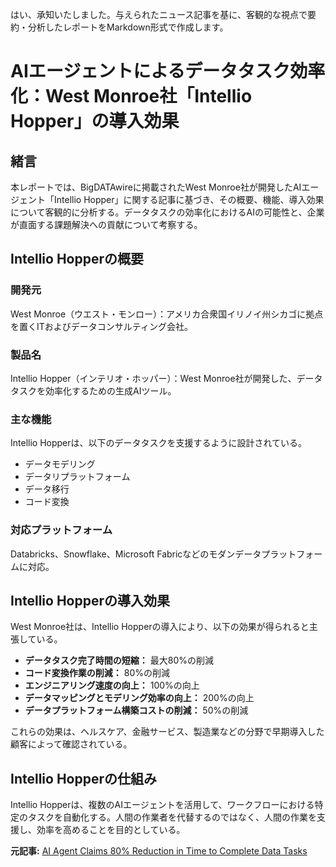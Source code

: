 はい、承知いたしました。与えられたニュース記事を基に、客観的な視点で要約・分析したレポートをMarkdown形式で作成します。

# AIエージェントによるデータタスク効率化：West Monroe社「Intellio Hopper」の導入効果

## 緒言

本レポートでは、BigDATAwireに掲載されたWest Monroe社が開発したAIエージェント「Intellio Hopper」に関する記事に基づき、その概要、機能、導入効果について客観的に分析する。データタスクの効率化におけるAIの可能性と、企業が直面する課題解決への貢献について考察する。

## Intellio Hopperの概要

### 開発元

West Monroe（ウエスト・モンロー）：アメリカ合衆国イリノイ州シカゴに拠点を置くITおよびデータコンサルティング会社。

### 製品名

Intellio Hopper（インテリオ・ホッパー）：West Monroe社が開発した、データタスクを効率化するための生成AIツール。

### 主な機能

Intellio Hopperは、以下のデータタスクを支援するように設計されている。

*   データモデリング
*   データリプラットフォーム
*   データ移行
*   コード変換

### 対応プラットフォーム

Databricks、Snowflake、Microsoft Fabricなどのモダンデータプラットフォームに対応。

## Intellio Hopperの導入効果

West Monroe社は、Intellio Hopperの導入により、以下の効果が得られると主張している。

*   **データタスク完了時間の短縮：** 最大80%の削減
*   **コード変換作業の削減：** 80%の削減
*   **エンジニアリング速度の向上：** 100%の向上
*   **データマッピングとモデリング効率の向上：** 200%の向上
*   **データプラットフォーム構築コストの削減：** 50%の削減

これらの効果は、ヘルスケア、金融サービス、製造業などの分野で早期導入した顧客によって確認されている。

## Intellio Hopperの仕組み

Intellio Hopperは、複数のAIエージェントを活用して、ワークフローにおける特定のタスクを自動化する。人間の作業者を代替するのではなく、人間の作業を支援し、効率を高めることを目的としている。


**元記事:** [AI Agent Claims 80% Reduction in Time to Complete Data Tasks](https://www.bigdatawire.com/2025/02/04/ai-agent-claims-80-reduction-in-time-to-complete-data-tasks/)